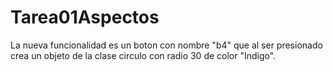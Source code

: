 # Tarea01Aspectos
La nueva funcionalidad es un boton con nombre "b4" que al ser presionado crea un objeto de la clase circulo con radio 30 de color "Indigo".
